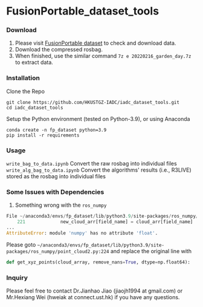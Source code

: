 # FusionPortable_dataset_tools

### Download
1. Please visit [FusionPortable dataset](https://fusionportable.github.io/dataset/fusionportable) to check and download data.
2. Download the compressed rosbag.
3. When finished, use the similar command ```7z e 20220216_garden_day.7z``` to extract data.

<!-- ### Notice 20230928
Please add this line in ```/etc/hosts```: ```143.89.6.5 www.ram-lab.com filebrowser.ram-lab.com``` to visit the dataset page. -->

### Installation
Clone the Repo
```
git clone https://github.com/HKUSTGZ-IADC/iadc_dataset_tools.git
cd iadc_dataset_tools
```
Setup the Python environment (tested on Python-3.9), or using Anaconda
```
conda create -n fp_dataset python=3.9
pip install -r requirements
```

### Usage
```write_bag_to_data.ipynb```
Convert the raw rosbag into individual files
```write_alg_bag_to_data.ipynb```
Convert the algorithms' results (i.e., R3LIVE) stored as the rosbag into individual files

### Some Issues with Dependencies
1. Something wrong with the ```ros_numpy```
```python
File ~/anaconda3/envs/fp_dataset/lib/python3.9/site-packages/ros_numpy/point_cloud2.py:224
    221             new_cloud_arr[field_name] = cloud_arr[field_name]
...
AttributeError: module 'numpy' has no attribute 'float'.
```
Please goto ```~/anaconda3/envs/fp_dataset/lib/python3.9/site-packages/ros_numpy/point_cloud2.py:224``` and replace the original line with
```python
def get_xyz_points(cloud_array, remove_nans=True, dtype=np.float64):
```

### Inquiry
Please feel free to contact Dr.Jianhao Jiao (jiaojh1994 at gmail.com) or Mr.Hexiang Wei (hweiak at connect.ust.hk) if you have any questions.
